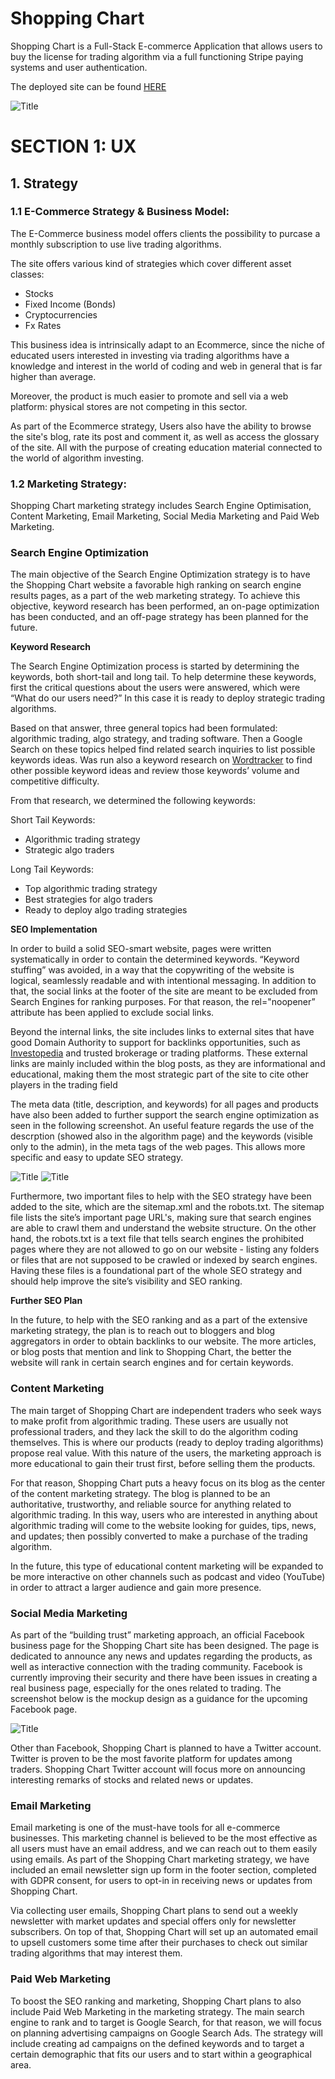 # Shopping Chart

Shopping Chart is a Full-Stack E-commerce Application that allows users to buy the license for trading algorithm via a full functioning Stripe paying systems and user authentication.

The deployed site can be found [HERE](https://mr-shopping-chart.herokuapp.com/)

![Title](readme/images/amiresponsive.png)

# SECTION 1: UX

## 1. Strategy

### 1.1 E-Commerce Strategy & Business Model:

The E-Commerce business model offers clients the possibility to purcase a monthly subscription to use live trading algorithms.

The site offers various kind of strategies which cover different asset classes:
- Stocks
- Fixed Income (Bonds)
- Cryptocurrencies
- Fx Rates

This business idea is intrinsically adapt to an Ecommerce, since the niche of educated users interested in investing via trading algorithms have a knowledge and interest in the world of coding and web in general that is far higher than average.

Moreover, the product is much easier to promote and sell via a web platform: physical stores are not competing in this sector.

As part of the Ecommerce strategy, Users also have the ability to browse the site's blog, rate its post and comment it, as well as access the glossary of the site. All with the purpose of creating education material connected to the world of algorithm investing.


### 1.2 Marketing Strategy:

Shopping Chart marketing strategy includes Search Engine Optimisation, Content Marketing, Email Marketing, Social Media Marketing and Paid Web Marketing.

### Search Engine Optimization

The main objective of the Search Engine Optimization strategy is to have the Shopping Chart website a favorable high ranking on search engine results pages, as a part of the web marketing strategy. To achieve this objective, keyword research has been performed, an on-page optimization has been conducted, and an off-page strategy has been planned for the future.

**Keyword Research**

The Search Engine Optimization process is started by determining the keywords, both short-tail and long tail. To help determine these keywords, first the critical questions about the users were answered, which were “What do our users need?” In this case it is ready to deploy strategic trading algorithms.

Based on that answer, three general topics had been formulated: algorithmic trading, algo strategy, and trading software. Then a Google Search on these topics helped find related search inquiries to list possible keywords ideas. Was run also a keyword research on [Wordtracker](https://www.wordtracker.com/search) to find other possible keyword ideas and review those keywords’ volume and competitive difficulty.

From that research, we determined the following keywords:

Short Tail Keywords:
- Algorithmic trading strategy
- Strategic algo traders

Long Tail Keywords:
- Top algorithmic trading strategy
- Best strategies for algo traders
- Ready to deploy algo trading strategies

**SEO Implementation**

In order to build a solid SEO-smart website, pages were written systematically in order to contain the determined keywords. “Keyword stuffing” was avoided, in a way that the copywriting of the website is logical, seamlessly readable and with intentional messaging. In addition to that, the social links at the footer of the site are meant to be excluded from Search Engines for ranking purposes. For that reason, the rel="noopener” attribute has been applied to exclude social links.

Beyond the internal links, the site includes links to external sites that have good Domain Authority to support for backlinks opportunities, such as [Investopedia](https://www.investopedia.com/) and trusted brokerage or trading platforms. These external links are mainly included within the blog posts, as they are informational and educational, making them the most strategic part of the site to cite other players in the trading field

The meta data (title, description, and keywords) for all pages and products have also been added to further support the search engine optimization as seen in the following screenshot.
An useful feature regards the use of the descrption (showed also in the algorithm page) and the keywords (visible only to the admin), in the meta tags of the web pages. This allows more specific and easy to update SEO strategy.

![Title](readme/images/SEO-screenshot1.png)
![Title](readme/images/SEO-screenshot2.png)

Furthermore, two important files to help with the SEO strategy have been added to the site, which are the sitemap.xml and the robots.txt. The sitemap file lists the site’s important page URL's, making sure that search engines are able to crawl them and understand the website structure. On the other hand, the robots.txt is a text file that tells search engines the prohibited pages where they are not allowed to go on our website - listing any folders or files that are not supposed to be crawled or indexed by search engines. Having these files is a foundational part of the whole SEO strategy and should help improve the site’s visibility and SEO ranking.


**Further SEO Plan**
 
In the future, to help with the SEO ranking and as a part of the extensive marketing strategy, the plan is to reach out to bloggers and blog aggregators in order to obtain backlinks to our website. The more articles, or blog posts that mention and link to Shopping Chart, the better the website will rank in certain search engines and for certain keywords.


### Content Marketing

The main target of Shopping Chart are independent traders who seek ways to make profit from algorithmic trading. These users are usually not professional traders, and they lack the skill to do the algorithm coding themselves. This is where our products (ready to deploy trading algorithms) propose real value. With this nature of the users, the marketing approach is more educational to gain their trust first, before selling them the products.

For that reason, Shopping Chart puts a heavy focus on its blog as the center of the content marketing strategy. The blog is planned to be an authoritative, trustworthy, and reliable source for anything related to algorithmic trading. In this way, users who are interested in anything about algorithmic trading will come to the website looking for guides, tips, news, and updates; then possibly converted to make a purchase of the trading algorithm.

In the future, this type of educational content marketing will be expanded to be more interactive on other channels such as podcast and video (YouTube) in order to attract a larger audience and gain more presence.


### Social Media Marketing

As part of the “building trust” marketing approach, an official Facebook business page for the Shopping Chart site has been designed. The page is dedicated to announce any news and updates regarding the products, as well as interactive connection with the trading community. Facebook is currently improving their security and there have been issues in creating a real business page, especially for the ones related to trading. The screenshot below is the mockup design as a guidance for the upcoming Facebook page. 

![Title](readme/images/facebook.png)

Other than Facebook, Shopping Chart is planned to have a Twitter account. Twitter is proven to be the most favorite platform for updates among traders. Shopping Chart Twitter account will focus more on announcing interesting remarks of stocks and related news or updates. 


### Email Marketing

Email marketing is one of the must-have tools for all e-commerce businesses. This marketing channel is believed to be the most effective as all users must have an email address, and we can reach out to them easily using emails. As part of the Shopping Chart marketing strategy, we have included an email newsletter sign up form in the footer section, completed with GDPR consent, for users to opt-in in receiving news or updates from Shopping Chart.

Via collecting user emails, Shopping Chart plans to send out a weekly newsletter with market updates and special offers only for newsletter subscribers. On top of that, Shopping Chart will set up an automated email to upsell customers some time after their purchases to check out similar trading algorithms that may interest them.


### Paid Web Marketing

To boost the SEO ranking and marketing, Shopping Chart plans to also include Paid Web Marketing in the marketing strategy. The main search engine to rank and to target is Google Search, for that reason, we will focus on planning advertising campaigns on Google Search Ads. The strategy will include creating ad campaigns on the defined keywords and to target a certain demographic that fits our users and to start within a geographical area.
